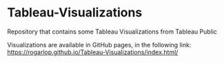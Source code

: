 # Tableau-Visualizations
Repository that contains some Tableau Visualizations from Tableau Public

Visualizations are available in GitHub pages, in the following link: https://rogarlop.github.io/Tableau-Visualizations/index.html/
